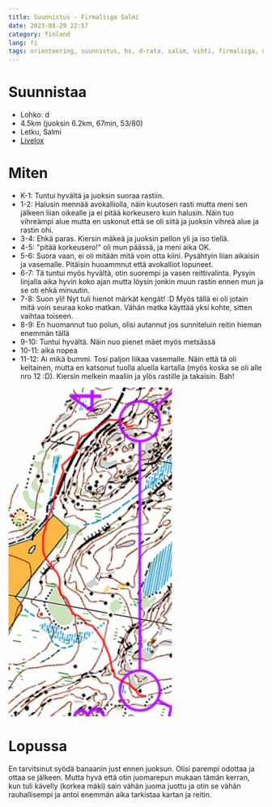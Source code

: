 ```yaml
---
title: Suunnistus - Firmaliiga Salmi
date: 2023-08-29 22:57
category: finland
lang: fi
tags: orienteering, suunnistus, hs, d-rata, salim, vihti, firmaliiga, d-lohko, rastianalyysi, firmaliiga2023
---
```


Suunnistaa
===

 - Lohko: d
 - 4.5km (juoksin 6.2km, 67min, 53/80)
 - Letku, Salmi
 - [Livelox](https://www.livelox.com/Viewer/Firmaliiga-2023-syksy-3-kisa-Salmi/D?classId=656177&tab=player)

Miten
===

  * K-1: Tuntui hyvältä ja juoksin suoraa rastiin.
  * 1-2: Halusin mennää avokalliolla, näin kuutosen rasti mutta meni sen jälkeen liian oikealle ja ei pitää korkeusero kuin halusin. Näin tuo vihreämpi alue mutta en uskonut että se oli siitä ja juoksin vihreä alue ja rastin ohi.
  * 3-4: Ehkä paras. Kiersin mäkeä ja juoksin pellon yli ja iso tiellä.
  * 4-5: "pitää korkeusero!" oli mun päässä, ja meni aika OK.
  * 5-6: Suora vaan, ei oli mitään mitä voin otta kiini. Pysähtyin liian aikaisin ja vasemalle. Pitäisin huoammnut että avokalliot lopuneet.
  * 6-7: Tä tuntui myös hyvältä, otin suorempi ja vasen reittivalinta. Pysyin linjalla aika hyvin koko ajan mutta löysin jonkin muun rastin ennen mun ja se oti ehkä minuutin.
  * 7-8: Suon yli! Nyt tuli hienot märkät kengät! :D Myös tällä ei oli jotain mitä voin seuraa koko matkan. Vähän matka käyttää yksi kohte, sitten vaihtaa toiseen.
  * 8-9: En huomannut tuo polun, olisi autannut jos sunniteluin reitin hieman enemmän tällä
  * 9-10: Tuntui hyvältä. Näin nuo pienet mäet myös metsässä
  * 10-11: aika nopea
  * 11-12: Ai mikä bummi. Tosi paljon liikaa vasemalle. Näin että tä oli keltainen, mutta en katsonut tuolla aluella kartalla (myös koska se oli alle nro 12 :D). Kiersin melkein maaliin ja ylös rastille ja takaisin. Bah!

[![from rasti 3 to 4](images/3-4.20230829.firmaliiga.png "3-4")](images/3-4.20230829.firmaliiga.png)


Lopussa
===

En tarvitsinut syödä banaanin just ennen juoksun. Olisi parempi odottaa ja ottaa se jälkeen. Mutta hyvä että otin juomarepun mukaan tämän kerran, kun tuli kävelly (korkea mäki) sain vähän juoma juottu ja otin se vähän rauhallisempi ja antoi enemmän aika tarkistaa kartan ja reitin.
